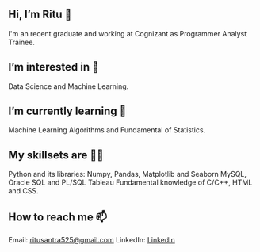 ## Hi, I’m Ritu 👋

I'm an recent graduate and working at Cognizant as Programmer Analyst Trainee.

## I’m interested in 👀

Data Science and Machine Learning.

## I’m currently learning 🌱

Machine Learning Algorithms and Fundamental of Statistics.

## My skillsets are 👩‍💻 

Python and its libraries: Numpy, Pandas, Matplotlib and Seaborn
MySQL, Oracle SQL and PL/SQL
Tableau
Fundamental knowledge of C/C++, HTML and CSS.

## How to reach me 📫

Email: ritusantra525@gmail.com
LinkedIn: [LinkedIn](https://www.linkedin.com/in/ritusantra/)

<!---
ritusantra/ritusantra is a ✨ special ✨ repository because its `README.md` (this file) appears on your GitHub profile.
You can click the Preview link to take a look at your changes.
--->
